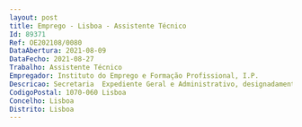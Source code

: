 ```yaml
--- 
layout: post
title: Emprego - Lisboa - Assistente Técnico
Id: 89371
Ref: OE202108/0080
DataAbertura: 2021-08-09
DataFecho: 2021-08-27
Trabalho: Assistente Técnico
Empregador: Instituto do Emprego e Formação Profissional, I.P.
Descricao: Secretaria  Expediente Geral e Administrativo, designadamente, registo de Entradas e Saídas de correspondência em SGD e Expedição de Correio e tratamento de correspondência rececionada na caixa de e mail do Serviço  Secretariado e Arquivo Geral, nomeadamente elaboração de respostas ofícios de natureza diversa, bem como execução de autos de abate dos documentos de arquivo Atendimento  Candidatos Formandos, Formadores, Empresas Entidades, mediante registo de dados e prestação de informações de natureza diversa, presencialmente ou por outros meios tecnológicos  receção de documentos.
CodigoPostal: 1070-060 Lisboa
Concelho: Lisboa
Distrito: Lisboa
--- 
```

